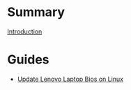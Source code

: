 # Summary

[Introduction](introduction.md)

# Guides

- [Update Lenovo Laptop Bios on Linux](guides/update_lenovo_bios_on_linux.md)
